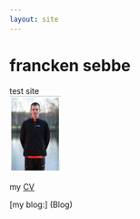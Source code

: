 ```yaml
---
layout: site
---
```

# francken sebbe
test site  
![picture](Images/SEBBE_SMALL.jpg)

my [CV](CV)

[my blog:] (Blog)
